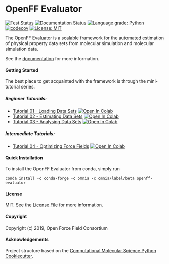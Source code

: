 OpenFF Evaluator
================
[//]: # (Badges)

[![Test Status](https://github.com/openforcefield/openff-evaluator/workflows/tests/badge.svg?branch=master)](https://github.com/openforcefield/openff-evaluator/actions)
[![Documentation Status](https://readthedocs.org/projects/openff-evaluator/badge/?version=latest)](https://openff-evaluator.readthedocs.io/en/latest/?badge=latest)
[![Language grade: Python](https://img.shields.io/lgtm/grade/python/g/openforcefield/openff-evaluator.svg?logo=lgtm&logoWidth=18)](https://lgtm.com/projects/g/openforcefield/openff-evaluator/context:python)
[![codecov](https://codecov.io/gh/openforcefield/openff-evaluator/branch/master/graph/badge.svg)](https://codecov.io/gh/openforcefield/openff-evaluator/branch/master)
[![License: MIT](https://img.shields.io/badge/License-MIT-yellow.svg)](https://opensource.org/licenses/MIT)

The OpenFF Evaluator is a scalable framework for the automated estimation of physical property data sets 
from molecular simulation and molecular simulation data.

See the [documentation](https://openff-evaluator.readthedocs.io) for more information.

#### Getting Started

The best place to get acquainted with the framework is through the mini-tutorial series.

##### Beginner Tutorials:

* [Tutorial 01 - Loading Data Sets](https://openff-evaluator.readthedocs.io/en/latest/tutorials/tutorial01.html) [![Open In Colab](https://colab.research.google.com/assets/colab-badge.svg)](https://colab.research.google.com/github/openforcefield/openff-evaluator/blob/master/docs/tutorials/tutorial01.ipynb)
* [Tutorial 02 - Estimating Data Sets](https://openff-evaluator.readthedocs.io/en/latest/tutorials/tutorial02.html) [![Open In Colab](https://colab.research.google.com/assets/colab-badge.svg)](https://colab.research.google.com/github/openforcefield/openff-evaluator/blob/master/docs/tutorials/tutorial02.ipynb)
* [Tutorial 03 - Analysing Data Sets](https://openff-evaluator.readthedocs.io/en/latest/tutorials/tutorial03.html) [![Open In Colab](https://colab.research.google.com/assets/colab-badge.svg)](https://colab.research.google.com/github/openforcefield/openff-evaluator/blob/master/docs/tutorials/tutorial03.ipynb)

##### Intermediate Tutorials:

* [Tutorial 04 - Optimizing Force Fields](https://openff-evaluator.readthedocs.io/en/latest/tutorials/tutorial04.html) [![Open In Colab](https://colab.research.google.com/assets/colab-badge.svg)](https://colab.research.google.com/github/openforcefield/openff-evaluator/blob/master/docs/tutorials/tutorial04.ipynb)

#### Quick Installation

To install the OpenFF Evaluator from conda, simply run

```
conda install -c conda-forge -c omnia -c omnia/label/beta openff-evaluator
```

#### License

MIT. See the [License File](LICENSE) for more information.

#### Copyright

Copyright (c) 2019, Open Force Field Consortium

#### Acknowledgements
 
Project structure based on the 
[Computational Molecular Science Python Cookiecutter](https://github.com/molssi/cookiecutter-cms).

